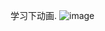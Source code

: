 学习下动画.
![image](https://github.com/pheromone/iOSAnimationLearn/blob/master/%E6%9C%AA%E5%91%BD%E5%90%8D.gif) 
